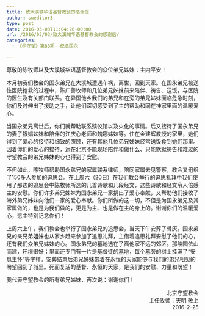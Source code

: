 ```yaml
---
title: 致大溪城华语基督教会的感谢信
author: sweditor3
type: post
date: 2016-03-03T11:04:26+00:00
url: /2016/03/03/致大溪城华语基督教会的感谢信/
categories:
  - 《＠守望》第88期——纪念国永

---
```

尊敬的陈牧师以及大溪城华语基督教会的众位弟兄姊妹：主内平安！ 

本月初我们教会的国永弟兄在大溪城遭遇车祸，离世，回到天家。在国永弟兄被送往医院抢救的过程中，陈广善牧师和几位弟兄姊妹前来陪伴、祷告、送饭，与医院的医生及有关部门联系。在异国他乡我们的弟兄和在旁的弟兄姊妹面临危急时刻，你们及时伸出了援助之手，让他们深切感受到了主的帮助和同在神家里面的温暖爱心。 

当国永弟兄离世后，你们就帮助联系殡仪馆以及火化的事情。后又接待了国永弟兄的妻子银娟姊妹和陪伴的江庆心老师和魏娜姊妹等。住在金建辉教授的家里，她们得到了爱心的接待和细致的照顾，还有其他几位弟兄姊妹经常送饭食到她们那里。因着你们的爱心的接待，远在北京不能现场陪伴和做什么、只能默默祷告和难过的守望教会的弟兄姊妹的心也得到了安慰。 

不但如此，陈牧师帮助国永弟兄的家属联系律师，陪同家属去见警察，教会又组织了150多人参加的追思会。在上周六（20日）在我们教会举行的追思礼拜中我们使用了那边的追思会中陈牧师所选的几首诗歌和几段经文，这些诗歌和经文令人倍感主的安慰。你们许多弟兄姊妹为国永弟兄一家捐出了爱心奉献，又帮助他们接收了海外弟兄姊妹向他们一家的爱心奉献。你们所做的这一切，不但是为国永弟兄及其家属做的，也是为我们做的，更是为主、也是做在主的身上的。谢谢你们的温暖爱心，愿主特别记念你们！ 

上周六上午，我们教会也举行了国永弟兄的追思会，当天下午安葬了骨灰。国永弟兄的亲兄弟姐妹也从家乡赶来参加了追思礼拜，主借着追思礼拜安慰了他们的心，还有我们众弟兄姊妹的心。国永弟兄的墓地选在了离他家不远的郊区。那陵园依山而建，环境很好；里面还专门有一片是基督徒的墓地，每个墓旁的树上挂满了&ldquo;安息主怀&rdquo;等字样。安葬结束后弟兄姊妹带着在永恒的天家能够与我们的弟兄相见的盼望回到了城里。死而复活的基督、永恒的天家，是我们的安慰、力量和盼望！ 

我代表守望教会的所有弟兄姊妹，再次说：谢谢你们！ 

<p dir="rtl" style="text-align: justify;">
  北京守望教会<br /> 主任牧师：天明 敬上<br /> 2016-2-25<br /> &nbsp;
</p>